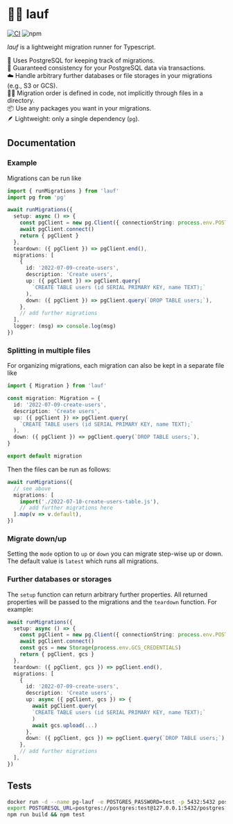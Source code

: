 # 🏃‍♀️ lauf
[![CI](https://github.com/andrenarchy/lauf/actions/workflows/ci.yaml/badge.svg)](https://github.com/andrenarchy/lauf/actions/workflows/ci.yaml) ![npm](https://img.shields.io/npm/v/lauf)

*lauf* is a lightweight migration runner for Typescript.

🐘 Uses PostgreSQL for keeping track of migrations.<br/>
🔗 Guaranteed consistency for your PostgreSQL data via transactions.<br/>
☁️ Handle arbitrary further databases or file storages in your migrations (e.g., S3 or GCS).<br/>
👩‍💻 Migration order is defined in code, not implicitly through files in a directory.<br/>
📦 Use any packages you want in your migrations.<br/>
🪶 Lightweight: only a single dependency (`pg`).

## Documentation

### Example

Migrations can be run like
```typescript
import { runMigrations } from 'lauf'
import pg from 'pg'

await runMigrations({
  setup: async () => {
    const pgClient = new pg.Client({ connectionString: process.env.POSTGRESQL_URL })
    await pgClient.connect()
    return { pgClient }
  },
  teardown: ({ pgClient }) => pgClient.end(),
  migrations: [
    {
      id: '2022-07-09-create-users',
      description: 'Create users',
      up: ({ pgClient }) => pgClient.query(
        `CREATE TABLE users (id SERIAL PRIMARY KEY, name TEXT);`
      ),
      down: ({ pgClient }) => pgClient.query(`DROP TABLE users;`),
    },
    // add further migrations
  ],
  logger: (msg) => console.log(msg)
})
```

### Splitting in multiple files

For organizing migrations, each migration can also be kept in a separate file like

```typescript
import { Migration } from 'lauf'

const migration: Migration = {
  id: '2022-07-09-create-users',
  description: 'Create users',
  up: ({ pgClient }) => pgClient.query(
    `CREATE TABLE users (id SERIAL PRIMARY KEY, name TEXT);`
  ),
  down: ({ pgClient }) => pgClient.query(`DROP TABLE users;`),
}

export default migration
```

Then the files can be run as follows:
```typescript
await runMigrations({
  // see above
  migrations: [
    import('./2022-07-10-create-users-table.js'),
    // add further migrations here
  ].map(v => v.default),
})
```

### Migrate down/up

Setting the `mode` option to `up` or `down` you can migrate step-wise up or down. The default value is `latest` which runs all migrations.

### Further databases or storages

The `setup` function can return arbitrary further properties. All returned properties will be passed to the migrations and the `teardown` function. For example:

```typescript
await runMigrations({
  setup: async () => {
    const pgClient = new pg.Client({ connectionString: process.env.POSTGRESQL_URL })
    await pgClient.connect()
    const gcs = new Storage(process.env.GCS_CREDENTIALS)
    return { pgClient, gcs }
  },
  teardown: ({ pgClient, gcs }) => pgClient.end(),
  migrations: [
    {
      id: '2022-07-09-create-users',
      description: 'Create users',
      up: async ({ pgClient, gcs }) => {
        await pgClient.query(
        `CREATE TABLE users (id SERIAL PRIMARY KEY, name TEXT);`
        )
        await gcs.upload(...)
      },
      down: ({ pgClient, gcs }) => pgClient.query(`DROP TABLE users;`),
    },
    // add further migrations
  ],
})
```

## Tests

```bash
docker run -d --name pg-lauf -e POSTGRES_PASSWORD=test -p 5432:5432 postgres:14
export POSTGRESQL_URL=postgres://postgres:test@127.0.0.1:5432/postgres?sslmode=disable
npm run build && npm test
```
